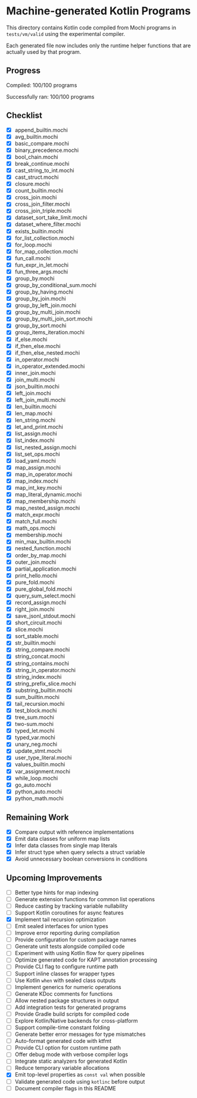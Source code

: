 # Machine-generated Kotlin Programs

This directory contains Kotlin code compiled from Mochi programs in `tests/vm/valid` using the experimental compiler.

Each generated file now includes only the runtime helper functions that are actually used by that program.

## Progress

Compiled: 100/100 programs

Successfully ran: 100/100 programs

## Checklist

- [x] append_builtin.mochi
- [x] avg_builtin.mochi
- [x] basic_compare.mochi
- [x] binary_precedence.mochi
- [x] bool_chain.mochi
- [x] break_continue.mochi
- [x] cast_string_to_int.mochi
- [x] cast_struct.mochi
- [x] closure.mochi
- [x] count_builtin.mochi
- [x] cross_join.mochi
- [x] cross_join_filter.mochi
- [x] cross_join_triple.mochi
- [x] dataset_sort_take_limit.mochi
- [x] dataset_where_filter.mochi
- [x] exists_builtin.mochi
- [x] for_list_collection.mochi
- [x] for_loop.mochi
- [x] for_map_collection.mochi
- [x] fun_call.mochi
- [x] fun_expr_in_let.mochi
- [x] fun_three_args.mochi
 - [x] group_by.mochi
 - [x] group_by_conditional_sum.mochi
 - [x] group_by_having.mochi
- [x] group_by_join.mochi
- [x] group_by_left_join.mochi
 - [x] group_by_multi_join.mochi
 - [x] group_by_multi_join_sort.mochi
 - [x] group_by_sort.mochi
 - [x] group_items_iteration.mochi
- [x] if_else.mochi
- [x] if_then_else.mochi
- [x] if_then_else_nested.mochi
- [x] in_operator.mochi
 - [x] in_operator_extended.mochi
- [x] inner_join.mochi
- [x] join_multi.mochi
- [x] json_builtin.mochi
- [x] left_join.mochi
- [x] left_join_multi.mochi
- [x] len_builtin.mochi
- [x] len_map.mochi
- [x] len_string.mochi
- [x] let_and_print.mochi
- [x] list_assign.mochi
- [x] list_index.mochi
- [x] list_nested_assign.mochi
- [x] list_set_ops.mochi
- [x] load_yaml.mochi
- [x] map_assign.mochi
- [x] map_in_operator.mochi
- [x] map_index.mochi
- [x] map_int_key.mochi
- [x] map_literal_dynamic.mochi
- [x] map_membership.mochi
- [x] map_nested_assign.mochi
- [x] match_expr.mochi
- [x] match_full.mochi
- [x] math_ops.mochi
- [x] membership.mochi
 - [x] min_max_builtin.mochi
 - [x] nested_function.mochi
 - [x] order_by_map.mochi
 - [x] outer_join.mochi
- [x] partial_application.mochi
- [x] print_hello.mochi
- [x] pure_fold.mochi
- [x] pure_global_fold.mochi
 - [x] query_sum_select.mochi
- [x] record_assign.mochi
 - [x] right_join.mochi
- [x] save_jsonl_stdout.mochi
- [x] short_circuit.mochi
- [x] slice.mochi
 - [x] sort_stable.mochi
- [x] str_builtin.mochi
 - [x] string_compare.mochi
- [x] string_concat.mochi
- [x] string_contains.mochi
- [x] string_in_operator.mochi
- [x] string_index.mochi
- [x] string_prefix_slice.mochi
- [x] substring_builtin.mochi
- [x] sum_builtin.mochi
 - [x] tail_recursion.mochi
 - [x] test_block.mochi
 - [x] tree_sum.mochi
 - [x] two-sum.mochi
- [x] typed_let.mochi
- [x] typed_var.mochi
- [x] unary_neg.mochi
 - [x] update_stmt.mochi
- [x] user_type_literal.mochi
- [x] values_builtin.mochi
- [x] var_assignment.mochi
- [x] while_loop.mochi
- [x] go_auto.mochi
- [x] python_auto.mochi
- [x] python_math.mochi

## Remaining Work

- [x] Compare output with reference implementations
- [x] Emit data classes for uniform map lists
- [x] Infer data classes from single map literals
- [x] Infer struct type when query selects a struct variable
- [x] Avoid unnecessary boolean conversions in conditions

## Upcoming Improvements

- [ ] Better type hints for map indexing
- [ ] Generate extension functions for common list operations
- [ ] Reduce casting by tracking variable nullability
- [ ] Support Kotlin coroutines for async features
 - [x] Implement tail recursion optimization
- [ ] Emit sealed interfaces for union types
- [ ] Improve error reporting during compilation
- [ ] Provide configuration for custom package names
- [ ] Generate unit tests alongside compiled code
- [ ] Experiment with using Kotlin flow for query pipelines
- [ ] Optimize generated code for KAPT annotation processing
- [ ] Provide CLI flag to configure runtime path
- [ ] Support inline classes for wrapper types
- [ ] Use Kotlin `when` with sealed class outputs
- [ ] Implement generics for numeric operations
- [ ] Generate KDoc comments for functions
- [ ] Allow nested package structures in output
- [ ] Add integration tests for generated programs
- [ ] Provide Gradle build scripts for compiled code
- [ ] Explore Kotlin/Native backends for cross-platform
- [ ] Support compile-time constant folding
- [ ] Generate better error messages for type mismatches
- [ ] Auto-format generated code with ktfmt
- [ ] Provide CLI option for custom runtime path
- [ ] Offer debug mode with verbose compiler logs
- [ ] Integrate static analyzers for generated Kotlin
- [ ] Reduce temporary variable allocations
 - [x] Emit top-level properties as `const val` when possible
- [ ] Validate generated code using `kotlinc` before output
- [ ] Document compiler flags in this README
